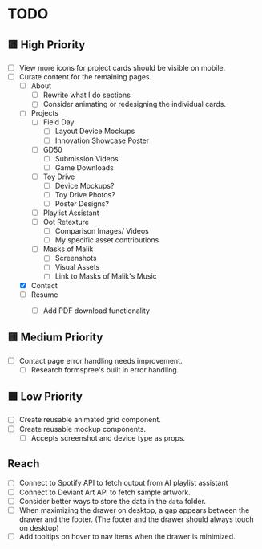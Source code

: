 # TODO

## 🟥 High Priority

- [ ] View more icons for project cards should be visible on mobile.
- [ ] Curate content for the remaining pages.
  - [ ] About
    - [ ] Rewrite what I do sections
    - [ ] Consider animating or redesigning the individual cards.
  - [ ] Projects
    - [ ] Field Day
      - [ ] Layout Device Mockups
      - [ ] Innovation Showcase Poster
    - [ ] GD50
      - [ ] Submission Videos
      - [ ] Game Downloads
    - [ ] Toy Drive
      - [ ] Device Mockups?
      - [ ] Toy Drive Photos?
      - [ ] Poster Designs?
    - [ ] Playlist Assistant
    - [ ] Oot Retexture
      - [ ] Comparison Images/ Videos
      - [ ] My specific asset contributions
    - [ ] Masks of Malik
      - [ ] Screenshots
      - [ ] Visual Assets
      - [ ] Link to Masks of Malik's Music
  - [x] Contact
  - [ ] Resume
    - [ ] Add PDF download functionality


## 🟨 Medium Priority

- [ ] Contact page error handling needs improvement.
  - [ ] Research formspree's built in error handling.

## 🟩 Low Priority

- [ ] Create reusable animated grid component.
- [ ] Create reusable mockup components.
  - [ ] Accepts screenshot and device type as props.

##  Reach

- [ ] Connect to Spotify API to fetch output from AI playlist assistant
- [ ] Connect to Deviant Art API to fetch sample artwork.
- [ ] Consider better ways to store the data in the `data` folder.
- [ ] When maximizing the drawer on desktop, a gap appears between the drawer and the footer.
        (The footer and the drawer should always touch on desktop)
- [ ] Add tooltips on hover to nav items when the drawer is minimized.